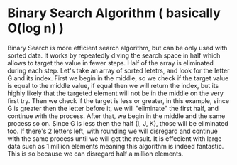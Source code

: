 # Binary Search Algorithm ( basically O(log n) )
Binary Search is more efficient search algorithm, but can be only used with sorted data. It works by repeatedly diving the search space in half which allows to target the value in fewer steps. Half of the array is eliminated during each step. Let's take an array of sorted letetrs, and look for the letter G and its index. First we begin in the middle, so we check if the target value is equal to the middle value, if equal then we will return the index, but its highly likely that the targeted element will not be in the middle on the very first try. Then we check if the target is less or greater, in this example, since G is greater then the letter before it, we will "eliminate" the first half, and continue with the process. After that, we begin in the middle and the same process so on. Since G is less then the half (I, J, K), those will be eliminated too. If there's 2 letters left, with rounding we will disregard and continue with the same process until we will get the result. It is effecient with large data such as 1 million elements meaning this algorithm is indeed fantastic. This is so because we can disregard half a million elements.